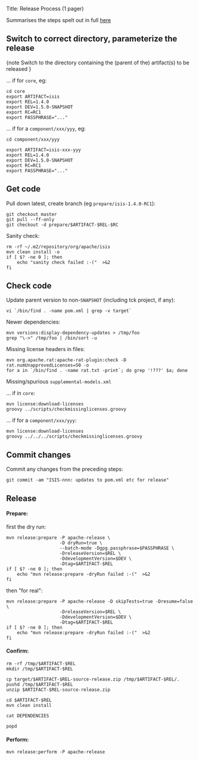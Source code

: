 Title: Release Process (1 pager)

Summarises the steps spelt out in full [here](release-process.html)

## Switch to correct directory, parameterize the release

{note
Switch to the directory containing the (parent of the) artifact(s) to be released
}

... if for `core`, eg:

    cd core
    export ARTIFACT=isis
    export REL=1.4.0
    export DEV=1.5.0-SNAPSHOT
    export RC=RC1
    export PASSPHRASE="..."

... if for a `component/xxx/yyy`, eg:

    cd component/xxx/yyy

    export ARTIFACT=isis-xxx-yyy
    export REL=1.4.0
    export DEV=1.5.0-SNAPSHOT
    export RC=RC1
    export PASSPHRASE="..."


## Get code

Pull down latest, create branch (eg `prepare/isis-1.4.0-RC1`):

    git checkout master
    git pull --ff-only
    git checkout -d prepare/$ARTIFACT-$REL-$RC 

    
Sanity check:

    rm -rf ~/.m2/repository/org/apache/isis
    mvn clean install -o
    if [ $? -ne 0 ]; then
        echo "sanity check failed :-("  >&2
    fi



## Check code

Update parent version to non-`SNAPSHOT` (including tck project, if any):

    vi `/bin/find . -name pom.xml | grep -v target`

Newer dependencies:

    mvn versions:display-dependency-updates > /tmp/foo
    grep "\->" /tmp/foo | /bin/sort -u

Missing license headers in files:

    mvn org.apache.rat:apache-rat-plugin:check -D rat.numUnapprovedLicenses=50 -o
    for a in `/bin/find . -name rat.txt -print`; do grep '!???' $a; done

Missing/spurious `supplemental-models.xml`

... if in `core`:

    mvn license:download-licenses
    groovy ../scripts/checkmissinglicenses.groovy

... if for a `component/xxx/yyy`:

    mvn license:download-licenses
    groovy ../../../scripts/checkmissinglicenses.groovy

## Commit changes

Commit any changes from the preceding steps:

    git commit -am "ISIS-nnn: updates to pom.xml etc for release"

## Release

#### Prepare:

first the dry run:

    mvn release:prepare -P apache-release \
                        -D dryRun=true \
                        --batch-mode -Dgpg.passphrase=$PASSPHRASE \
                        -DreleaseVersion=$REL \
                        -DdevelopmentVersion=$DEV \
                        -Dtag=$ARTIFACT-$REL
    if [ $? -ne 0 ]; then
        echo "mvn release:prepare -dryRun failed :-("  >&2
    fi

then "for real": 

    mvn release:prepare -P apache-release -D skipTests=true -Dresume=false \
                        -DreleaseVersion=$REL \
                        -DdevelopmentVersion=$DEV \
                        -Dtag=$ARTIFACT-$REL
    if [ $? -ne 0 ]; then
        echo "mvn release:prepare -dryRun failed :-("  >&2
    fi

#### Confirm:

    rm -rf /tmp/$ARTIFACT-$REL
    mkdir /tmp/$ARTIFACT-$REL

    cp target/$ARTIFACT-$REL-source-release.zip /tmp/$ARTIFACT-$REL/.
    pushd /tmp/$ARTIFACT-$REL
    unzip $ARTIFACT-$REL-source-release.zip

    cd $ARTIFACT-$REL
    mvn clean install

    cat DEPENDENCIES

    popd

#### Perform:

    mvn release:perform -P apache-release

